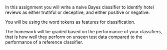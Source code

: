 In this assignment you will write a naive Bayes classifier to identify hotel reviews as either truthful or deceptive, and either positive or negative. 

You will be using the word tokens as features for classification. 

The homework will be graded based on the performance of your classifiers, that is how well they perform on unseen test data compared to the performance of a reference classifier.

